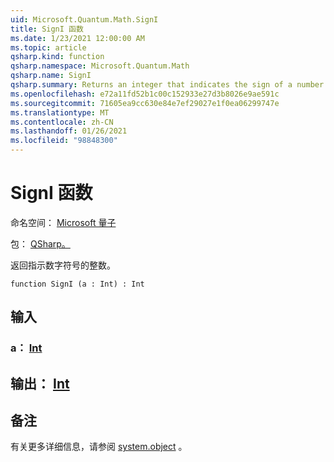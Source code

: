 ```yaml
---
uid: Microsoft.Quantum.Math.SignI
title: SignI 函数
ms.date: 1/23/2021 12:00:00 AM
ms.topic: article
qsharp.kind: function
qsharp.namespace: Microsoft.Quantum.Math
qsharp.name: SignI
qsharp.summary: Returns an integer that indicates the sign of a number.
ms.openlocfilehash: e72a11fd52b1c00c152933e27d3b8026e9ae591c
ms.sourcegitcommit: 71605ea9cc630e84e7ef29027e1f0ea06299747e
ms.translationtype: MT
ms.contentlocale: zh-CN
ms.lasthandoff: 01/26/2021
ms.locfileid: "98848300"
---
```

# <a name="signi-function"></a>SignI 函数

命名空间： [Microsoft 量子](xref:Microsoft.Quantum.Math)

包： [QSharp。](https://nuget.org/packages/Microsoft.Quantum.QSharp.Core)


返回指示数字符号的整数。

```qsharp
function SignI (a : Int) : Int
```


## <a name="input"></a>输入

### <a name="a--int"></a>a： [Int](xref:microsoft.quantum.lang-ref.int)





## <a name="output--int"></a>输出： [Int](xref:microsoft.quantum.lang-ref.int)



## <a name="remarks"></a>备注

有关更多详细信息，请参阅 [system.object](https://docs.microsoft.com/dotnet/api/system.math.sign) 。